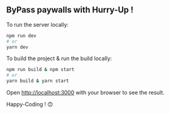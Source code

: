 ## ByPass paywalls with Hurry-Up !

To run the server locally:

```bash
npm run dev
# or
yarn dev
```

To build the project & run the build locally:

```bash
npm run build & npm start
# or
yarn build & yarn start
```

Open [http://localhost:3000](http://localhost:3000) with your browser to see the result.

Happy-Coding ! 🙃
